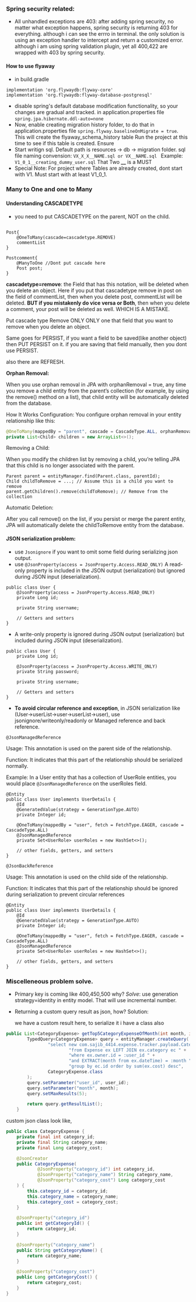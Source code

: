 ### Spring security related:
- All unhandled exceptions are 403: after adding spring security, no matter what exception 
happens, spring security is returning 403 for everything.
although i can see the errro in terminal. the only 
solution is using an exception handler to intercept 
and return a customized error. although i am using 
spring validation plugin, yet all 400,422 are wrapped with 
403 by spring security.

#### How to use flyaway
- in build.gradle
```declarative
implementation 'org.flywaydb:flyway-core'
implementation 'org.flywaydb:flyway-database-postgresql'
```
- disable spring's default database modification functionality, so your changes
are gradual and tracked.
in application.properties file
`spring.jpa.hibernate.ddl-auto=none`
- Now, enable creating migration history folder, to do that in application.properties file
`spring.flyway.baselineOnMigrate = true`. This will create the flyaway_schema_history table
Run the project at this time to see if this table is created. Ensure
- Start writign sql. Default path is resources -> db -> migration folder.
sql file naming convension:
`VX_X_X__NAME.sql or VX__NAME.sql ` Example: `V1_0_1__creating_dummy_user.sql`
That Two **__** is a MUST
- Special Note: For project where Tables are already created, dont start with V1. 
Must start with at least V1_0_1.
### Many to One and one to Many

#### Understanding CASCADETYPE
- you need to put CASCADETYPE on the parent, NOT on the child.
```

Post{
    @OneToMany(cascade=cascadetype.REMOVE)
    commentList
}

Postcomment{
    @ManyToOne //Dont put cascade here
    Post post;
}
```
**cascadetype=remove**: the Field that has this notation, will be deleted 
when you delete an object. Here if you put that cascadetype remove in post on
the field of commentList,  then when you delete post, commentList will be deleted.
**BUT if you mistakenly do vice versa or Both**, then when you delete a comment,
your post will be deleted as well. WHICH IS A MISTAKE.

Put cascade type Remove ONLY ONLY one that field that you want to remove when you
delete an object.

Same goes for PERSIST, if you want a field to be saved(like another object)
then PUT PERSIST on it. if you are saving that field manually, then you dont
use PERSIST.

also there are REFRESH.

**Orphan Removal:**

When you use orphan removal in JPA with orphanRemoval = true, any time you remove a child entity from the parent’s collection (for example, by using the remove() method on a list), that child entity will be automatically deleted from the database.

How It Works
Configuration: You configure orphan removal in your entity relationship like this:

```java
@OneToMany(mappedBy = "parent", cascade = CascadeType.ALL, orphanRemoval = true)
private List<Child> children = new ArrayList<>();
```

Removing a Child:

When you modify the children list by removing a child, you’re telling JPA that this child is no longer associated with the parent.
```declarative
Parent parent = entityManager.find(Parent.class, parentId);
Child childToRemove = ...; // Assume this is a child you want to remove
parent.getChildren().remove(childToRemove); // Remove from the collection
```
Automatic Deletion:

After you call remove() on the list, if you persist or merge the parent entity, JPA will automatically delete the childToRemove entity from the database.


#### JSON serialization problem:
* use `Jsonignore` if you want to omit some field during serializing json output.
* use `@JsonProperty(access = JsonProperty.Access.READ_ONLY)` A read-only property is included in the JSON output (serialization) but ignored during JSON input (deserialization).
```declarative
public class User {
    @JsonProperty(access = JsonProperty.Access.READ_ONLY)
    private Long id;

    private String username;

    // Getters and setters
}

```
* A write-only property is ignored during JSON output (serialization) but included during JSON input (deserialization).
```declarative
public class User {
    private Long id;

    @JsonProperty(access = JsonProperty.Access.WRITE_ONLY)
    private String password;

    private String username;

    // Getters and setters
}

```
* **To avoid circular reference and exception**, in JSON serialization 
like (User->userList->user->userList->user), use jsonignore/writeonly/readonly
or Managed reference and back reference.

`@JsonManagedReference`

Usage: This annotation is used on the parent side of the relationship.

Function: It indicates that this part of the relationship should be serialized normally.

Example: In a User entity that has a collection of UserRole entities, you would 
place `@JsonManagedReference` on the userRoles field.

```declarative
@Entity
public class User implements UserDetails {
    @Id
    @GeneratedValue(strategy = GenerationType.AUTO)
    private Integer id;

    @OneToMany(mappedBy = "user", fetch = FetchType.EAGER, cascade = CascadeType.ALL)
    @JsonManagedReference
    private Set<UserRole> userRoles = new HashSet<>();

    // other fields, getters, and setters
}

```

`@JsonBackReference`

Usage: This annotation is used on the child side of the relationship.

Function: It indicates that this part of the relationship should be ignored during serialization to prevent circular references
```declarative
@Entity
public class User implements UserDetails {
    @Id
    @GeneratedValue(strategy = GenerationType.AUTO)
    private Integer id;

    @OneToMany(mappedBy = "user", fetch = FetchType.EAGER, cascade = CascadeType.ALL)
    @JsonManagedReference
    private Set<UserRole> userRoles = new HashSet<>();

    // other fields, getters, and setters
}

```

### Miscelleneous problem solve.
* Primary key is coming like 400,450,500 why?
_Solve_: use generation strategy=identity in entity model. That will use incremental number.
* Returning a custom query result as json, how?
Solution:

    we have a custom result here, to serialize it i have a class also
```java
public List<CategoryExpense> getTop5CategoryExpenseOfMonth(int month, int user_id){
        TypedQuery<CategoryExpense> query = entityManager.createQuery(
                "select new com.sajib_4414.expense.tracker.payload.CategoryExpense(ec.id, ec.name, sum(ex.cost)) " +
                        "from Expense ex LEFT JOIN ex.category ec " +
                        "where ex.owner.id = :user_id " +
                        "and EXTRACT(month from ex.dateTime) = :month " +
                        "group by ec.id order by sum(ex.cost) desc",
                CategoryExpense.class
        );
        query.setParameter("user_id", user_id);
        query.setParameter("month", month);
        query.setMaxResults(5);

        return query.getResultList();
    }
```

custom json class look like,
```java
public class CategoryExpense {
    private final int category_id;
    private final String category_name;
    private final Long category_cost;

    @JsonCreator
    public CategoryExpense(
            @JsonProperty("category_id") int category_id,
            @JsonProperty("category_name") String category_name,
            @JsonProperty("category_cost") Long category_cost
    ) {
        this.category_id = category_id;
        this.category_name = category_name;
        this.category_cost = category_cost;
    }

    @JsonProperty("category_id")
    public int getCategoryId() {
        return category_id;
    }

    @JsonProperty("category_name")
    public String getCategoryName() {
        return category_name;
    }

    @JsonProperty("category_cost")
    public Long getCategoryCost() {
        return category_cost;
    }
}
```